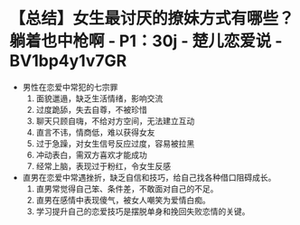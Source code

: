 # 【总结】女生最讨厌的撩妹方式有哪些？躺着也中枪啊 - P1：30j - 楚儿恋爱说 - BV1bp4y1v7GR

-   男性在恋爱中常犯的七宗罪
    1.  面貌邋遢，缺乏生活情绪，影响交流
    2.  过度跪舔，失去自尊，不被珍惜
    3.  聊天只顾自嗨，不给对方空间，无法建立互动
    4.  直言不讳，情商低，难以获得女友
    5.  过于急躁，对女生信号反应过度，容易被拉黑
    6.  冲动表白，需双方喜欢才能成功
    7.  经常上脑，表现过于粉红，令女生反感
-   直男在恋爱中常遇挫折，缺乏自信和技巧，给自己找各种借口阻碍成长。
    1.  直男常觉得自己笨、条件差，不敢面对自己的不足。
    2.  直男在感情中表现傻气，被女人嘲笑为爱情白痴。
    3.  学习提升自己的恋爱技巧是摆脱单身和挽回失败恋情的关键。